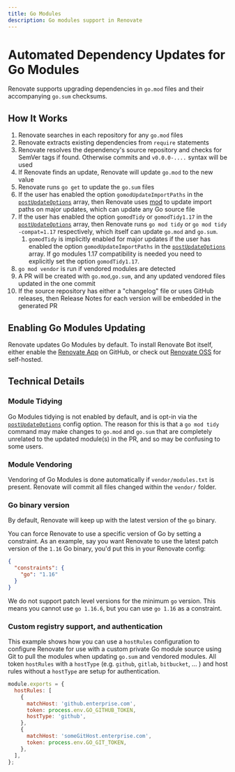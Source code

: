 ```yaml
---
title: Go Modules
description: Go modules support in Renovate
---
```


# Automated Dependency Updates for Go Modules

Renovate supports upgrading dependencies in `go.mod` files and their accompanying `go.sum` checksums.

## How It Works

1. Renovate searches in each repository for any `go.mod` files
1. Renovate extracts existing dependencies from `require` statements
1. Renovate resolves the dependency's source repository and checks for SemVer tags if found. Otherwise commits and `v0.0.0-....` syntax will be used
1. If Renovate finds an update, Renovate will update `go.mod` to the new value
1. Renovate runs `go get` to update the `go.sum` files
1. If the user has enabled the option `gomodUpdateImportPaths` in the [`postUpdateOptions`](https://docs.renovatebot.com/configuration-options/#postupdateoptions) array, then Renovate uses [mod](https://github.com/marwan-at-work/mod) to update import paths on major updates, which can update any Go source file
1. If the user has enabled the option `gomodTidy` or `gomodTidy1.17` in the [`postUpdateOptions`](https://docs.renovatebot.com/configuration-options/#postupdateoptions) array, then Renovate runs `go mod tidy` or `go mod tidy -compat=1.17` respectively, which itself can update `go.mod` and `go.sum`.
   1. `gomodTidy` is implicitly enabled for major updates if the user has enabled the option `gomodUpdateImportPaths` in the [`postUpdateOptions`](https://docs.renovatebot.com/configuration-options/#postupdateoptions) array. If go modules 1.17 compatibility is needed you need to explicitly set the option `gomodTidy1.17`.
1. `go mod vendor` is run if vendored modules are detected
1. A PR will be created with `go.mod`,`go.sum`, and any updated vendored files updated in the one commit
1. If the source repository has either a "changelog" file or uses GitHub releases, then Release Notes for each version will be embedded in the generated PR

## Enabling Go Modules Updating

Renovate updates Go Modules by default.
To install Renovate Bot itself, either enable the [Renovate App](https://github.com/apps/renovate) on GitHub, or check out [Renovate OSS](https://github.com/renovatebot/renovate) for self-hosted.

## Technical Details

### Module Tidying

Go Modules tidying is not enabled by default, and is opt-in via the [`postUpdateOptions`](https://docs.renovatebot.com/configuration-options/#postupdateoptions) config option.
The reason for this is that a `go mod tidy` command may make changes to `go.mod` and `go.sum` that are completely unrelated to the updated module(s) in the PR, and so may be confusing to some users.

### Module Vendoring

Vendoring of Go Modules is done automatically if `vendor/modules.txt` is present.
Renovate will commit all files changed within the `vendor/` folder.

### Go binary version

By default, Renovate will keep up with the latest version of the `go` binary.

You can force Renovate to use a specific version of Go by setting a constraint.
As an example, say you want Renovate to use the latest patch version of the `1.16` Go binary, you'd put this in your Renovate config:

```json
{
  "constraints": {
    "go": "1.16"
  }
}
```

We do not support patch level versions for the minimum `go` version.
This means you cannot use `go 1.16.6`, but you can use `go 1.16` as a constraint.

### Custom registry support, and authentication

This example shows how you can use a `hostRules` configuration to configure Renovate for use with a custom private Go module source using Git to pull the modules when updating `go.sum` and vendored modules.
All token `hostRules` with a `hostType` (e.g. `github`, `gitlab`, `bitbucket`, ... ) and host rules without a `hostType` are setup for authentication.

```js
module.exports = {
  hostRules: [
    {
      matchHost: 'github.enterprise.com',
      token: process.env.GO_GITHUB_TOKEN,
      hostType: 'github',
    },
    {
      matchHost: 'someGitHost.enterprise.com',
      token: process.env.GO_GIT_TOKEN,
    },
  ],
};
```
